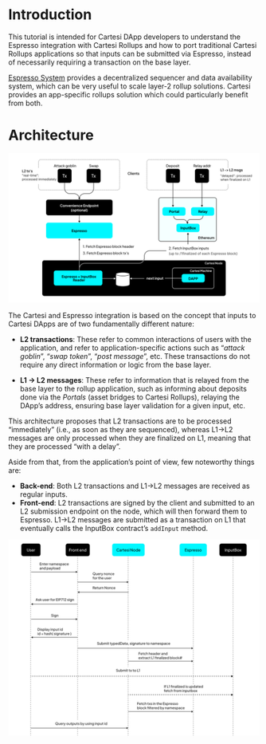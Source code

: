 # Introduction

This tutorial is intended for Cartesi DApp developers to understand the Espresso integration with Cartesi Rollups and how to port traditional Cartesi Rollups applications so that inputs can be submitted via Espresso, instead of necessarily requiring a transaction on the base layer.

[Espresso System](https://espressosys.com/) provides a decentralized sequencer and data availability system, which can be very useful to scale layer-2 rollup solutions. Cartesi provides an app-specific rollups solution which could particularly benefit from both.

# Architecture

![cartesi - espresso architecture](./img/architecture-diagram.jpg)

The Cartesi and Espresso integration is based on the concept that inputs to Cartesi DApps are of two fundamentally different nature:

- **L2 transactions**: These refer to common interactions of users with the application, and refer to application-specific actions such as “_attack goblin_”, “_swap token_”, “_post message_”, etc. These transactions do not require any direct information or logic from the base layer.

- **L1 -> L2 messages**: These refer to information that is relayed from the base layer to the rollup application, such as informing about deposits done via the _Portals_ (asset bridges to Cartesi Rollups), relaying the DApp’s address, ensuring base layer validation for a given input, etc.

This architecture proposes that L2 transactions are to be processed “immediately” (i.e., as soon as they are sequenced), whereas L1->L2 messages are only processed when they are finalized on L1, meaning that they are processed “with a delay”.

Aside from that, from the application’s point of view, few noteworthy things are:

- **Back-end**: Both L2 transactions and L1->L2 messages are received as regular inputs.
- **Front-end**: L2 transactions are signed by the client and submitted to an L2 submission endpoint on the node, which will then forward them to Espresso. L1->L2 messages are submitted as a transaction on L1 that eventually calls the InputBox contract’s `addInput` method.

![cartesi - espresso Sequence Diagram](./img/sequence-diagram.jpg)
